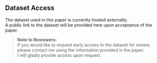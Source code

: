 ## Dataset Access

The dataset used in this paper is currently hosted externally.  
A public link to the dataset will be provided here upon acceptance of the paper.

> **Note to Reviewers:**  
> If you would like to request early access to the dataset for review, please contact me using the information provided in the paper.  
> I will gladly provide access upon request.
